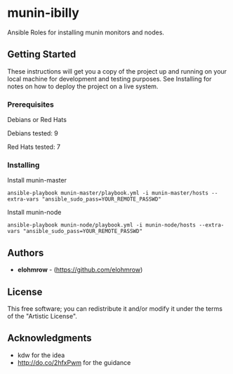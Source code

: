 # munin-ibilly

Ansible Roles for installing munin monitors and nodes.

## Getting Started

These instructions will get you a copy of the project up and running on your local machine for development and testing purposes. See Installing for notes on how to deploy the project on a live system.

### Prerequisites

Debians or Red Hats

Debians tested: 9

Red Hats tested: 7

### Installing

Install munin-master

```
ansible-playbook munin-master/playbook.yml -i munin-master/hosts --extra-vars "ansible_sudo_pass=YOUR_REMOTE_PASSWD"
```

Install munin-node

```
ansible-playbook munin-node/playbook.yml -i munin-node/hosts --extra-vars "ansible_sudo_pass=YOUR_REMOTE_PASSWD"
```

## Authors

* **elohmrow** - (https://github.com/elohmrow)

## License

This free software; you can redistribute it and/or modify it under the terms of the "Artistic License". 

## Acknowledgments

* kdw for the idea
* http://do.co/2hfxPwm for the guidance
